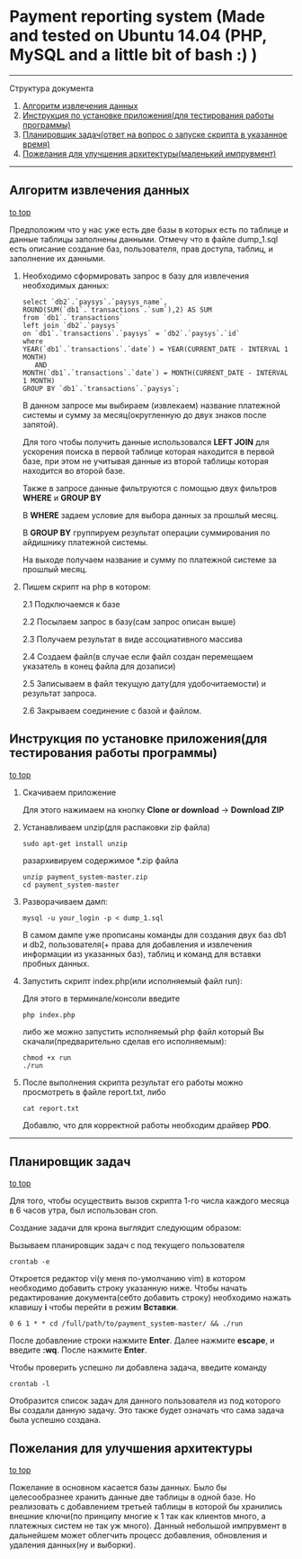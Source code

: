 # Payment reporting system (Made and tested on Ubuntu 14.04 (PHP, MySQL and a little bit of bash :) )

***

Структура документа

1. [Алгоритм извлечения данных](#Алгоритм-извлечения-данных)
2. [Инструкция по установке приложения(для тестирования работы программы)](#Инструкция-по-установке-приложениядля-тестирования-работы-программы)
3. [Планировщик задач(ответ на вопрос о запуске скрипта в указанное время)](#Планировщик-задач)
4. [Пожелания для улучшения архитектуры(маленький импрувмент)](#Пожелания-для-улучшения-архитектуры)

***

## Алгоритм извлечения данных

[to top](#payment-reporting-system-made-and-tested-on-ubuntu-1404-php-mysql-and-a-little-bit-of-bash--)

Предположим что у нас уже есть две базы в которых есть по таблице и данные таблицы заполнены данными. Отмечу что в файле dump_1.sql есть описание создание баз, пользователя, прав доступа, таблиц, и заполнение их данными.

1. Необходимо сформировать запрос в базу для извлечения необходимых данных:

   ```
   select `db2`.`paysys`.`paysys_name`, ROUND(SUM(`db1`.`transactions`.`sum`),2) AS SUM 
   from `db1`.`transactions`
   left join `db2`.`paysys`
   on `db1`.`transactions`.`paysys` = `db2`.`paysys`.`id`
   where 
   YEAR(`db1`.`transactions`.`date`) = YEAR(CURRENT_DATE - INTERVAL 1 MONTH)
      AND 
   MONTH(`db1`.`transactions`.`date`) = MONTH(CURRENT_DATE - INTERVAL 1 MONTH)
   GROUP BY `db1`.`transactions`.`paysys`;
   ```

   В данном запросе мы выбираем (извлекаем) название платежной системы и сумму за месяц(округленную до двух знаков после запятой). 

   Для того чтобы получить данные использовался **LEFT JOIN** для ускорения поиска в первой таблице которая находится в первой базе, при этом не учитывая данные из второй таблицы которая находится во второй базе. 

   Также в запросе данные фильтруются с помощью двух фильтров **WHERE** и **GROUP BY**

   В **WHERE** задаем условие для выбора данных за прошлый месяц.

   В **GROUP BY** группируем результат операции суммирования по айдишнику платежной системы.

   На выходе получаем название и сумму по платежной системе за прошлый месяц.

2. Пишем скрипт на php в котором:

   2.1 Подключаемся к базе  
   
   2.2 Посылаем запрос в базу(сам запрос описан выше)  
   
   2.3 Получаем результат в виде ассоциативного массива  
   
   2.4 Создаем файл(в случае если файл создан перемещаем указатель в конец файла для дозаписи)  
   
   2.5 Записываем в файл текущую дату(для удобочитаемости) и результат запроса.  
   
   2.6 Закрываем соединение с базой и файлом.  
   

## Инструкция по установке приложения(для тестирования работы программы)

[to top](#payment-reporting-system-made-and-tested-on-ubuntu-1404-php-mysql-and-a-little-bit-of-bash--)

1. Скачиваем приложение
   
   Для этого нажимаем на кнопку **Clone or download** -> **Download ZIP**

2. Устанавливаем unzip(для распаковки zip файла)
   
   ```
   sudo apt-get install unzip
   ```
   
   разархивируем содержимое *.zip файла


   ```
   unzip payment_system-master.zip
   cd payment_system-master
   ```


3. Разворачиваем дамп:

   ```
   mysql -u your_login -p < dump_1.sql
   ```

   В самом дампе уже прописаны команды для создания двух баз db1 и db2, пользователя(+ права для добавления и извлечения информации из указанных баз), таблиц и команд для вставки пробных данных.

4. Запустить скрипт index.php(или исполняемый файл run):
   
   Для этого в терминале/консоли введите

   ```
   php index.php
   ```

   либо же можно запустить исполняемый php файл который Вы скачали(предварительно сделав его исполняемым):

   ```
   chmod +x run
   ./run
   ```

5. После выполнения скрипта результат его работы можно просмотреть в файле report.txt, либо

   ```
   cat report.txt
   ```

   Добавлю, что для корректной работы необходим драйвер **PDO**.

***

## Планировщик задач

[to top](#payment-reporting-system-made-and-tested-on-ubuntu-1404-php-mysql-and-a-little-bit-of-bash--)

Для того, чтобы осуществить вызов скрипта 1-го числа каждого месяца в 6 часов утра, был использован cron.

Создание задачи для крона выглядит следующим образом:

   Вызываем планировщик задач с под текущего пользователя

   ```
   crontab -e
   ```

   Откроется редактор vi(у меня по-умолчанию vim) в котором необходимо добавить строку указанную ниже. Чтобы начать редактирование документа(себто добавить строку) необходимо нажать клавишу **i** чтобы перейти в режим **Вставки**.

   ```
   0 6 1 * * cd /full/path/to/payment_system-master/ && ./run
   ```

   После добавление строки нажмите **Enter**. Далее нажмите **escape**, и введите **:wq**. После нажмите **Enter**.

   Чтобы проверить успешно ли добавлена задача, введите команду 

   ```
   crontab -l
   ```

   Отобразится список задач для данного пользователя из под которого Вы создали данную задачу. Это также будет означать что сама задача была успешно создана.
   
## Пожелания для улучшения архитектуры

[to top](#payment-reporting-system-made-and-tested-on-ubuntu-1404-php-mysql-and-a-little-bit-of-bash--)

   Пожелание в основном касается базы данных. Было бы целесообразнее хранить данные две таблицы в одной базе. Но реализовать с добавлением третьей таблицы в которой бы хранились внешние ключи(по принципу многие к 1 так как клиентов много, а платежных систем не так уж много). Данный небольшой импрувмент в дальнейшем может облегчить процесс добавления, обновления и удаления данных(ну и выборки).

